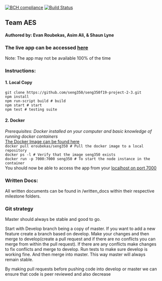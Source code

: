 [![BCH compliance](https://bettercodehub.com/edge/badge/seng350/seng350f19-project-2-3?branch=master&token=d44e8327fcddd173a59f492a77f358ea3719611a)](https://bettercodehub.com/)
[![Build Status](https://travis-ci.com/seng350/seng350f19-project-2-3.svg?token=pqsMuNR5Bvw3zLAy57V9&branch=master)](https://travis-ci.com/seng350/seng350f19-project-2-3)  

## Team AES
#### Authored by: Evan Roubekas, Asim Ali, & Shaun Lyne

### The live app can be accessed [here](https://seng350.roubekas.com)
Note: The app may not be available 100% of the time

### Instructions:

#### 1. Local Copy
`git clone https://github.com/seng350/seng350f19-project-2-3.git`  
`npm install`  
`npm run-script build # build`  
`npm start # start`   
`npm test # testing suite`  

#### 2. Docker
*Prerequisites: Docker installed on your computer and basic knowledge of running docker containers*  
[The Docker Image can be found here](https://hub.docker.com/r/eroubekas/seng350)  
`docker pull eroubekas/seng350 # Pull the docker image to a local repository`  
`docker ps -l # Verify that the image seng350 exists`  
`docker run -p 7000:7000 seng350 # To start the node instance in the container`  
You should now be able to access the app from your [localhost on port 7000](http://localhost:7000)  


### Written Docs:
All written documents can be found in /written_docs within their respective milestone folders.


### Git strategy 

Master should always be stable and good to go. 
 
Start with Develop branch being a copy of master. If you want to add a new feature create a branch based on develop. Make your changes and then merge to develop(create a pull request and if there are no conflicts you can merge from within the pull request). If there are any conflicts make changes to fix conflicts and merge to develop. 
Run tests to make sure develop is working fine. And then merge into master.
This way master will always remain stable. 
 
By making pull requests before pushing code into develop or master we can ensure that code is peer reviewed and also decrease 
 
